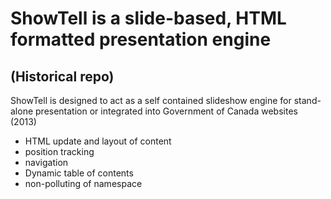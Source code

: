 # ShowTell is a slide-based, HTML formatted presentation engine

## (Historical repo)

ShowTell is designed to act as a self contained slideshow engine for stand-alone presentation or integrated into Government of Canada websites (2013)
- HTML update and layout of content
- position tracking
- navigation
- Dynamic table of contents
- non-polluting of namespace
